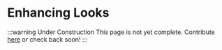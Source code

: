 # Enhancing Looks

:::warning Under Construction
This page is not yet complete. Contribute [here](https://github.com/creacher4/assetto-corsa-arc) or check back soon!
:::

